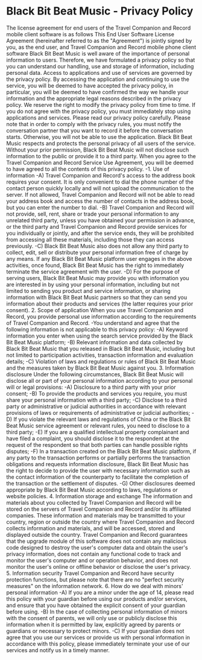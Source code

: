 # Black Bit Beat Music - Privacy Policy
The license agreement for end users of the Travel Companion and Record mobile client software is as follows
This End User Software License Agreement (hereinafter referred to as the "Agreement") is jointly signed by you, as the end user, and Travel Companion and Record mobile phone client software
Black Bit Beat Music is well aware of the importance of personal information to users. Therefore, we have formulated a privacy policy so that you can understand our handling, use and storage of information, including personal data. Access to applications and use of services are governed by the privacy policy.
By accessing the application and continuing to use the service, you will be deemed to have accepted the privacy policy, in particular, you will be deemed to have confirmed the way we handle your information and the appropriate legal reasons described in the privacy policy. We reserve the right to modify the privacy policy from time to time. If you do not agree with the privacy policy, you must immediately stop using applications and services. Please read our privacy policy carefully.
Please note that in order to comply with the privacy rules, you must notify the conversation partner that you want to record it before the conversation starts. Otherwise, you will not be able to use the application.
Black Bit Beat Music respects and protects the personal privacy of all users of the service. Without your prior permission, Black Bit Beat Music will not disclose such information to the public or provide it to a third party. When you agree to the Travel Companion and Record Service Use Agreement, you will be deemed to have agreed to all the contents of this privacy policy.
-1. Use of information
-A) Travel Companion and Record's access to the address book requires your consent. It is only convenient to dial the phone number of the contact person quickly locally and will not upload the communication to the server. If not allowed, Travel Companion and Record will not be able to read your address book and access the number of contacts in the address book, but you can enter the number to dial.
-B) Travel Companion and Record will not provide, sell, rent, share or trade your personal information to any unrelated third party, unless you have obtained your permission in advance, or the third party and Travel Companion and Record provide services for you individually or jointly, and after the service ends, they will be prohibited from accessing all these materials, including those they can access previously.
-C) Black Bit Beat Music also does not allow any third party to collect, edit, sell or distribute your personal information free of charge by any means. If any Black Bit Beat Music platform user engages in the above activities, once found, Black Bit Beat Music has the right to immediately terminate the service agreement with the user.
-D) For the purpose of serving users, Black Bit Beat Music may provide you with information you are interested in by using your personal information, including but not limited to sending you product and service information, or sharing information with Black Bit Beat Music partners so that they can send you information about their products and services (the latter requires your prior consent).
2. Scope of application
When you use Travel Companion and Record, you provide personal use information according to the requirements of Travel Companion and Record.
-You understand and agree that the following information is not applicable to this privacy policy:
-A) Keyword information you enter when using the search service provided by the Black Bit Beat Music platform;
-B) Relevant information and data collected by Black Bit Beat Music that you released in Black Bit Beat Music, including but not limited to participation activities, transaction information and evaluation details;
-C) Violation of laws and regulations or rules of Black Bit Beat Music and the measures taken by Black Bit Beat Music against you.
3. Information disclosure Under the following circumstances, Black Bit Beat Music will disclose all or part of your personal information according to your personal will or legal provisions:
-A) Disclosure to a third party with your prior consent;
-B) To provide the products and services you require, you must share your personal information with a third party;
-C) Disclose to a third party or administrative or judicial authorities in accordance with relevant provisions of laws or requirements of administrative or judicial authorities;
-D) If you violate the relevant laws and regulations of China or the Black Bit Beat Music service agreement or relevant rules, you need to disclose to a third party;
-E) If you are a qualified intellectual property complainant and have filed a complaint, you should disclose it to the respondent at the request of the respondent so that both parties can handle possible rights disputes;
-F) In a transaction created on the Black Bit Beat Music platform, if any party to the transaction performs or partially performs the transaction obligations and requests information disclosure, Black Bit Beat Music has the right to decide to provide the user with necessary information such as the contact information of the counterparty to facilitate the completion of the transaction or the settlement of disputes.
-G) Other disclosures deemed appropriate by Black Bit Beat Music according to laws, regulations or website policies.
4. Information storage and exchange The information and materials about you collected by Travel Companion and Record will be stored on the servers of Travel Companion and Record and/or its affiliated companies. These information and materials may be transmitted to your country, region or outside the country where Travel Companion and Record collects information and materials, and will be accessed, stored and displayed outside the country.
Travel Companion and Record guarantees that the upgrade module of this software does not contain any malicious code designed to destroy the user's computer data and obtain the user's privacy information, does not contain any functional code to track and monitor the user's computer and or operation behavior, and does not monitor the user's online or offline behavior or disclose the user's privacy.
5. Information security
Travel Companion and Record have security protection functions, but please note that there are no "perfect security measures" on the information network.
6. How do we deal with minors' personal information
-A) If you are a minor under the age of 14, please read this policy with your guardian before using our products and/or services, and ensure that you have obtained the explicit consent of your guardian before using.
-B) In the case of collecting personal information of minors with the consent of parents, we will only use or publicly disclose this information when it is permitted by law, explicitly agreed by parents or guardians or necessary to protect minors.
-C) If your guardian does not agree that you use our services or provide us with personal information in accordance with this policy, please immediately terminate your use of our services and notify us in a timely manner.

